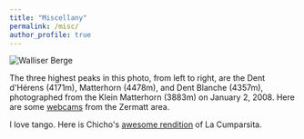 ```yaml
---
title: "Miscellany"
permalink: /misc/
author_profile: true
---
```


![Walliser Berge](https://thegricean.github.io/files/matterhorn.jpg)

The three highest peaks in this photo, from left to right, are the Dent d'Hérens (4171m), Matterhorn (4478m), and Dent Blanche (4357m), photographed from the Klein Matterhorn (3883m) on January 2, 2008. Here are some [webcams](https://www.zermatt.ch/en/Webcams) from the Zermatt area.

I love tango. Here is Chicho's [awesome rendition](http://www.youtube.com/watch?v=CPbEaZYUVtA) of La Cumparsita.

